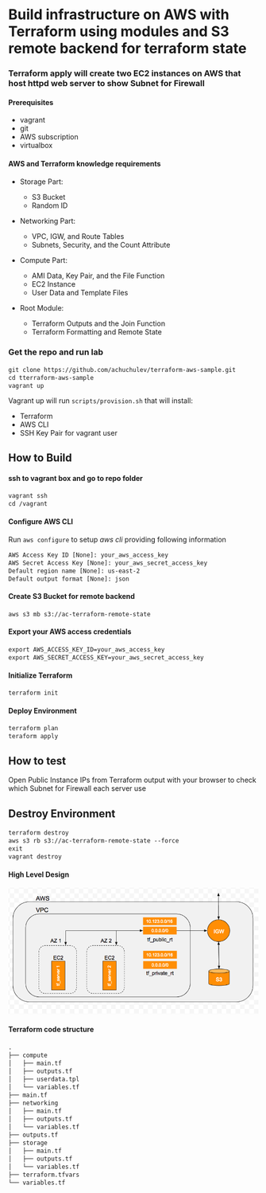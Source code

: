 # Build infrastructure on AWS with Terraform using modules and S3 remote backend for terraform state

### Terraform apply will create two EC2 instances on AWS that host httpd web server to show Subnet for Firewall

#### Prerequisites

- vagrant
- git
- AWS subscription
- virtualbox

#### AWS and Terraform knowledge requirements

- Storage Part: 
  - S3 Bucket
  - Random ID

- Networking Part: 
  - VPC, IGW, and Route Tables
  - Subnets, Security, and the Count Attribute

- Compute Part:
  - AMI Data, Key Pair, and the File Function
  - EC2 Instance
  - User Data and Template Files

- Root Module:
  - Terraform Outputs and the Join Function
  - Terraform Formatting and Remote State

### Get the repo and run lab

```
git clone https://github.com/achuchulev/terraform-aws-sample.git
cd tterraform-aws-sample
vagrant up
```

Vagrant up will run `scripts/provision.sh` that will install:

- Terraform
- AWS CLI
- SSH Key Pair for vagrant user

## How to Build

#### ssh to vagrant box and go to repo folder

```
vagrant ssh
cd /vagrant
```

#### Configure AWS CLI

Run `aws configure` to setup _aws cli_ providing following information

```
AWS Access Key ID [None]: your_aws_access_key
AWS Secret Access Key [None]: your_aws_secret_access_key
Default region name [None]: us-east-2
Default output format [None]: json
```

#### Create S3 Bucket for remote backend

```
aws s3 mb s3://ac-terraform-remote-state
```

#### Export your AWS access credentials

```
export AWS_ACCESS_KEY_ID=your_aws_access_key
export AWS_SECRET_ACCESS_KEY=your_aws_secret_access_key
```

#### Initialize Terraform

```
terraform init
```

#### Deploy Environment

```
terraform plan
teraform apply
```

## How to test

Open Public Instance IPs from Terraform output with your browser to check which Subnet for Firewall each server use


## Destroy Environment

```
terraform destroy
aws s3 rb s3://ac-terraform-remote-state --force
exit
vagrant destroy
```

#### High Level Design

![Alt text](./pics/high_level_design.png?raw=true "High Level Design")

#### Terraform code structure

```
.
├── compute
│   ├── main.tf
│   ├── outputs.tf
│   ├── userdata.tpl
│   └── variables.tf
├── main.tf
├── networking
│   ├── main.tf
│   ├── outputs.tf
│   └── variables.tf
├── outputs.tf
├── storage
│   ├── main.tf
│   ├── outputs.tf
│   └── variables.tf
├── terraform.tfvars
└── variables.tf
```
